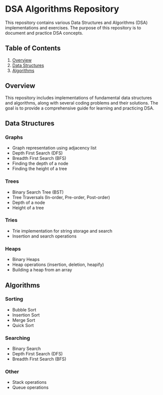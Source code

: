# DSA Algorithms Repository

This repository contains various Data Structures and Algorithms (DSA) implementations and exercises. The purpose of this repository is to document and practice DSA concepts.

## Table of Contents

1. [Overview](#overview)
2. [Data Structures](#data-structures)
3. [Algorithms](#algorithms)

## Overview

This repository includes implementations of fundamental data structures and algorithms, along with several coding problems and their solutions. The goal is to provide a comprehensive guide for learning and practicing DSA.

## Data Structures

### Graphs
- Graph representation using adjacency list
- Depth First Search (DFS)
- Breadth First Search (BFS)
- Finding the depth of a node
- Finding the height of a tree

### Trees
- Binary Search Tree (BST)
- Tree Traversals (In-order, Pre-order, Post-order)
- Depth of a node
- Height of a tree

### Tries
- Trie implementation for string storage and search
- Insertion and search operations

### Heaps
- Binary Heaps
- Heap operations (insertion, deletion, heapify)
- Building a heap from an array

## Algorithms

### Sorting
- Bubble Sort
- Insertion Sort
- Merge Sort
- Quick Sort

### Searching
- Binary Search
- Depth First Search (DFS)
- Breadth First Search (BFS)

### Other
- Stack operations
- Queue operations



























